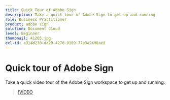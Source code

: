 ```yaml
---
title: Quick Tour of Adobe Sign
description: Take a quick tour of Adobe Sign to get up and running
role: Business Practitioner
product: adobe sign
solution: Document Cloud
level: Beginner
thumbnail: 41205.jpg
exl-id: a914d230-da29-4278-9189-77e3a2486ae8
---
```

# Quick tour of Adobe Sign

Take a quick video tour of the Adobe Sign workspace to get up and running.

>[!VIDEO](https://video.tv.adobe.com/v/41205?hidetitle=true)
